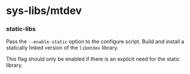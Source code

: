 # sys-libs/mtdev

### static-libs
Pass the `--enable-static` option to the configure script. Build and install a statically linked version of the `libmtdev` library.

This flag should only be enabled if there is an explicit need for the static library.
